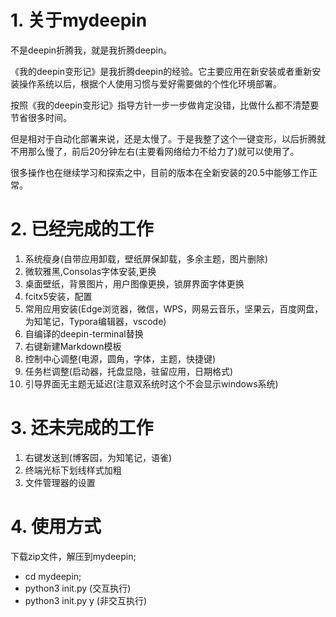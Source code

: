 # 1. 关于mydeepin
不是deepin折腾我，就是我折腾deepin。

《我的deepin变形记》是我折腾deepin的经验。它主要应用在新安装或者重新安装操作系统以后，根据个人使用习惯与爱好需要做的个性化环境部署。

按照《我的deepin变形记》指导方针一步一步做肯定没错，比做什么都不清楚要节省很多时间。

但是相对于自动化部署来说，还是太慢了。于是我整了这个一键变形，以后折腾就不用那么慢了，前后20分钟左右(主要看网络给力不给力了)就可以使用了。

很多操作也在继续学习和探索之中，目前的版本在全新安装的20.5中能够工作正常。

# 2. 已经完成的工作
1. 系统瘦身(自带应用卸载，壁纸屏保卸载，多余主题，图片删除)
2. 微软雅黑,Consolas字体安装,更换
3. 桌面壁纸，背景图片，用户图像更换，锁屏界面字体更换
4. fcitx5安装，配置
5. 常用应用安装(Edge浏览器，微信，WPS，网易云音乐，坚果云，百度网盘，为知笔记，Typora编辑器，vscode)
6. 自编译的deepin-terminal替换
7. 右键新建Markdown模板
8. 控制中心调整(电源，圆角，字体，主题，快捷键)
9. 任务栏调整(启动器，托盘显隐，驻留应用，日期格式)
10. 引导界面无主题无延迟(注意双系统时这个不会显示windows系统)

# 3. 还未完成的工作
1. 右键发送到(博客园，为知笔记，语雀)
2. 终端光标下划线样式加粗
3. 文件管理器的设置

# 4. 使用方式
下载zip文件，解压到mydeepin;
+ cd mydeepin;
+ python3 init.py (交互执行)
+ python3 init.py y (非交互执行)

